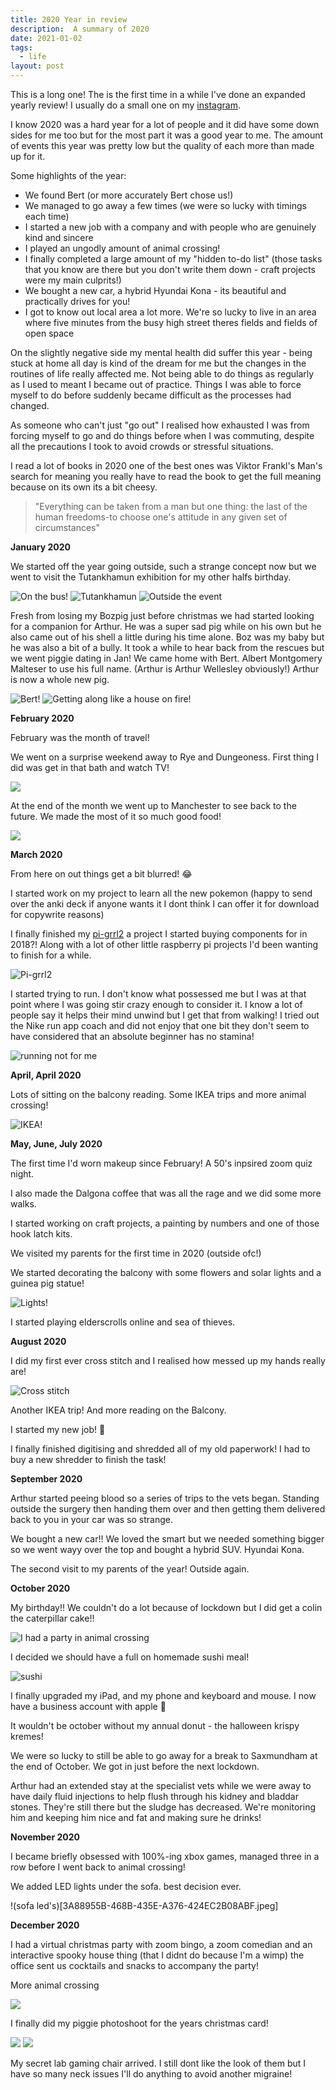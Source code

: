 ```yaml
---
title: 2020 Year in review
description:  A summary of 2020
date: 2021-01-02 
tags:
  - life
layout: post
---
```


This is a long one!
The is the first time in a while I've done an expanded yearly review! I usually do a small one on my [instagram](https://www.instagram.com/apricot13).

I know 2020 was a hard year for a lot of people and it did have some down sides for me too but for the most part it was a good year to me. The amount of events this year was pretty low but the quality of each more than made up for it.



Some highlights of the year:

* We found Bert (or more accurately Bert chose us!) 
* We managed to go away a few times (we were so lucky with timings each time)
* I started a new job with a company and with people who are genuinely kind and sincere 
* I played an ungodly amount of animal crossing! 
* I finally completed a large amount of my "hidden to-do list" (those tasks that you know are there but you don't write them down - craft projects were my main culprits!)
* We bought a new car, a hybrid Hyundai Kona  - its beautiful and practically drives for you!
* I got to know out local area a lot more. We're so lucky to live in an area where five minutes from the busy high street theres fields and fields of open space

On the slightly negative side my mental health did suffer this year - being stuck at home all day is kind of the dream for me but the changes in the routines of life really affected me. Not being able to do things as regularly as I used to meant I became out of practice. Things I was able to force myself to do before suddenly became difficult as the processes had changed. 

As someone who can't just "go out" I realised how exhausted I was from forcing myself to go and do things before when I was commuting, despite all the precautions I took to avoid crowds or stressful situations. 




I read a lot of books in 2020 one of the best ones was Viktor Frankl's Man's search for meaning you really have to read the book to get the full meaning because on its own its a bit cheesy.

> "Everything can be taken from a man but one thing: the last of the human freedoms-to choose one's attitude in any given set of circumstances"





**January 2020** 

We started off the year going outside, such a strange concept now but we went to visit the Tutankhamun exhibition for my other halfs birthday.

![On the bus!](FC0E1045-7498-4419-8E93-F6F5EA60105A.jpeg)
![Tutankhamun](E10335AE-FEEC-408C-B6B0-A71B17934B56-2.jpeg)
![Outside the event](272800DE-B996-4209-AAA2-C587CAEF7391-2.jpeg)



Fresh from losing my Bozpig just before christmas we had started looking for a companion for Arthur. He was a super sad pig while on his own but he also came out of his shell a little during his time alone. Boz was my baby but he was also a bit of a bully. It took a while to hear back from the rescues but we went piggie dating in Jan! We came home with Bert. Albert Montgomery Malteser to use his full name. (Arthur is Arthur Wellesley obviously!) Arthur is now a whole new pig. 

![Bert!](DE7914D0-BA8D-4224-A460-052D897FDDD2.jpeg)
![Getting along like a house on fire!](IMG_2233.jpeg)



**February 2020**

February was the month of travel!

We went on a surprise weekend away to Rye and Dungeoness. First thing I did was get in that bath and watch TV!  

![](E513DE7F-66A6-4E1D-BACA-D0A1F00A9DD9-3.jpeg)


At the end of the month we went up to Manchester to see back to the future. We made the most of it so much good food!


![](EFB8C1A9-CC5C-4938-A233-B54371389FD2.jpeg)



**March 2020**

From here on out things get a bit blurred! 😂 

I started work on my project to learn all the new pokemon (happy to send over the anki deck if anyone wants it I dont think I can offer it for download for copywrite reasons)

I finally finished my [pi-grrl2](https://learn.adafruit.com/pigrrl-2)  a project I started buying components for in 2018?! Along with a lot of other little raspberry pi projects I'd been wanting to finish for a while.

![Pi-grrl2](49C220A2-0EF8-404F-975E-58D48A9B6DD8.jpeg)

I started trying to run. I don't know what possessed me but I was at that point where I was going stir crazy enough to consider it. I know a lot of people say it helps their mind unwind but I get that from walking! I tried out the Nike run app coach and did not enjoy that one bit they don't seem to have considered that an absolute beginner has no stamina!


![running not for me](HKMXE4883.jpeg)


**April, April 2020**

Lots of sitting on the balcony reading. Some IKEA trips and more animal crossing!

![IKEA!](IMG_6014.jpeg)


**May, June, July 2020**

The first time I'd worn makeup since February! A 50's inpsired zoom quiz night.


I also made the Dalgona coffee that was all the rage and we did some more walks.


I started working on craft projects, a painting by numbers and one of those hook latch kits.

We visited my parents for the first time in 2020 (outside ofc!)

We started decorating the balcony with some flowers and solar lights and a guinea pig statue!

![Lights!](CA95BBB2-1762-4662-B197-296E7633A0A4.jpeg)

I started playing elderscrolls online and sea of thieves.


**August 2020**

I did my first ever cross stitch and I realised how messed up my hands really are!

![Cross stitch](4C2EB0F8-8821-49DD-97D0-9F390F3414BB.jpeg)


Another IKEA trip! And more reading on the Balcony.

I started my new job! 🎉

I finally finished digitising and shredded all of my old paperwork! I had to buy a new shredder to finish the task!

**September 2020**

Arthur started peeing blood so a series of trips to the vets began. Standing outside the surgery then handing them over and then getting them delivered back to you in your car was so strange. 

We bought a new car!! We loved the smart but we needed something bigger so we went wayy over the top and bought a hybrid SUV. Hyundai Kona. 

The second visit to my parents of the year! Outside again.


**October 2020**

My birthday!! We couldn't do a lot because of lockdown but I did get a colin the caterpillar cake!!

![I had a party in animal crossing](IMG_6943.jpeg)

I decided we should have a full on homemade sushi meal! 

![sushi](5985F829-E0FE-458B-911F-6189616971A3.jpeg)

I finally upgraded my iPad, and my phone and keyboard and mouse. I now have a business account with apple 😬 

It wouldn't be october without my annual donut - the halloween krispy kremes!

We were so lucky to still be able to go away for a break to Saxmundham at the end of October. We got in just before the next lockdown.

Arthur had an extended stay at the specialist vets while we were away to have daily fluid injections to help flush through his kidney and bladdar stones. They're still there but the sludge has decreased. We're monitoring him and keeping him nice and fat and making sure he drinks!


**November 2020**

I became briefly obsessed with 100%-ing xbox games, managed three in a row before I went back to animal crossing!

We added LED lights under the sofa. best decision ever. 

!(sofa led's)[3A88955B-468B-435E-A376-424EC2B08ABF.jpeg]

**December 2020**

I had a virtual christmas party with zoom bingo, a zoom comedian and an interactive spooky house thing (that I didnt do because I'm a wimp) the office sent us cocktails and snacks to accompany the party!


More animal crossing

![](LD-Export.jpeg)

I finally did my piggie photoshoot for the years christmas card!


![](B55C8AE3-F8D2-468E-8575-BEACE6DFC496.jpeg)
![](008124AA-7032-4BD9-AB53-092A4FA450CD-CDB2E2DD-EAFD-4A8E-A365-B9F6B0FDF434.jpeg)



My secret lab gaming chair arrived. I still dont like the look of them but I have so many neck issues I'll do anything to avoid another migraine!